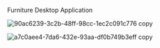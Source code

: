 Furniture Desktop Application

![90ac6239-3c2b-48ff-98cc-1ec2c091c776 copy](https://github.com/dinushimunasinghe/Furniture-Desktop-Application/assets/115073266/c08b55d6-f111-4434-a47e-c1d331b011e1)

![a7c0aee4-7da6-432e-93aa-df0b749b3eff copy](https://github.com/dinushimunasinghe/Furniture-Desktop-Application/assets/115073266/53edb690-bfea-4ce7-b51c-eec4ad3374a3)
